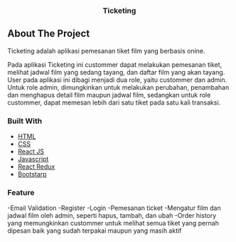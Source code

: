 <div align="center">
  </a>
  <h3 align="center">Ticketing</h3>
</div>

## About The Project

Ticketing adalah aplikasi pemesanan tiket film yang berbasis onine. 

Pada aplikasi Ticketing ini custommer dapat melakukan pemesanan tiket, melihat jadwal film yang sedang tayang, dan daftar film yang akan tayang. User pada aplikasi ini dibagi menjadi dua role, yaitu custommer dan admin. Untuk role admin, dimungkinkan untuk melakukan perubahan, penambahan dan menghapus detail film maupun jadwal film, sedangkan untuk role custommer, dapat memesan lebih dari satu tiket pada satu kali transaksi.

### Built With

- [HTML](https://developer.mozilla.org/en-US/docs/Web/HTML?retiredLocale=id)
- [CSS](https://developer.mozilla.org/id/docs/Web/CSS)
- [React JS](https://en.wikipedia.org/wiki/React_(JavaScript_library))
- [Javascript](https://www.javascript.com/)
- [React Redux](https://react-redux.js.org/introduction/getting-started)
- [Bootstarp](https://getbootstrap.com/)

### Feature

-Email Validation
-Register
-Login
-Pemesanan ticket
-Mengatur film dan jadwal film oleh admin, seperti hapus, tambah, dan ubah
-Order history yang memungkinkan custommer untuk melihat semua tiket yang pernah dipesan baik yang sudah terpakai maupun yang masih aktif

